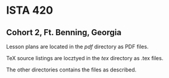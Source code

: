 # ISTA 420
## Cohort 2, Ft. Benning, Georgia

Lesson plans are located in the _pdf_ directory as PDF files.

TeX source listings are locztyed in the _tex_ directory as .tex files.

The other directories contains the files as described.

